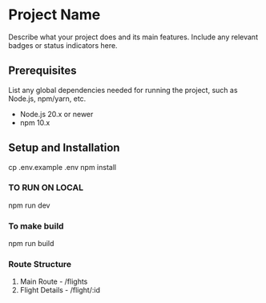 # Project Name

Describe what your project does and its main features. Include any relevant badges or status indicators here.

## Prerequisites

List any global dependencies needed for running the project, such as Node.js, npm/yarn, etc.

- Node.js 20.x or newer
- npm 10.x


## Setup and Installation

cp .env.example .env
npm install
### TO RUN ON LOCAL
npm run dev

### To make build
npm run build

### Route Structure 

1. Main Route - /flights
2. Flight Details - /flight/:id






